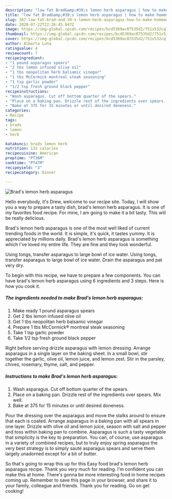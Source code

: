 ```yaml
---
description: "low fat Brad&amp;#39;s lemon herb asparagus | how to make homemade Brad&amp;#39;s lemon herb asparagus"
title: "low fat Brad&amp;#39;s lemon herb asparagus | how to make homemade Brad&amp;#39;s lemon herb asparagus"
slug: 367-low-fat-brad-and-39-s-lemon-herb-asparagus-how-to-make-homemade-brad-and-39-s-lemon-herb-asparagus
date: 2020-07-22T22:26:45.847Z
image: https://img-global.cpcdn.com/recipes/bcd5369ac07535d2/751x532cq70/brads-lemon-herb-asparagus-recipe-main-photo.jpg
thumbnail: https://img-global.cpcdn.com/recipes/bcd5369ac07535d2/751x532cq70/brads-lemon-herb-asparagus-recipe-main-photo.jpg
cover: https://img-global.cpcdn.com/recipes/bcd5369ac07535d2/751x532cq70/brads-lemon-herb-asparagus-recipe-main-photo.jpg
author: Alberta Luna
ratingvalue: 4
reviewcount: 7
recipeingredient:
- "1 pound asparagus spears"
- "2 tbs lemon infused olive oil"
- "1 tbs neopolitan herb balsamic vinegar"
- "1 tbs McCormick montreal steak seasoning"
- "1 tsp garlic powder"
- "1/2 tsp fresh ground black pepper"
recipeinstructions:
- "Wash asparagus. Cut off bottom quarter of the spears."
- "Place on a baking pan. Drizzle rest of the ingredients over spears. Mix well."
- "Bake at 375 for 15 minutes or until desired doneness."
categories:
- Recipe
tags:
- brads
- lemon
- herb

katakunci: brads lemon herb 
nutrition: 131 calories
recipecuisine: American
preptime: "PT36M"
cooktime: "PT47M"
recipeyield: "3"
recipecategory: Dinner

---
```



![Brad&#39;s lemon herb asparagus](https://img-global.cpcdn.com/recipes/bcd5369ac07535d2/751x532cq70/brads-lemon-herb-asparagus-recipe-main-photo.jpg)

Hello everybody, it's Drew, welcome to our recipe site. Today, I will show you a way to prepare a tasty dish, brad&#39;s lemon herb asparagus. It is one of my favorites food recipe. For mine, I am going to make it a bit tasty. This will be really delicious.

Brad&#39;s lemon herb asparagus is one of the most well liked of current trending foods in the world. It is simple, it's quick, it tastes yummy. It is appreciated by millions daily. Brad&#39;s lemon herb asparagus is something which I've loved my entire life. They are fine and they look wonderful.

Using tongs, transfer asparagus to large bowl of ice water. Using tongs, transfer asparagus to large bowl of ice water. Drain the asparagus and pat very dry.


To begin with this recipe, we have to prepare a few components. You can have brad&#39;s lemon herb asparagus using 6 ingredients and 3 steps. Here is how you cook it.

<!--inarticleads1-->

##### The ingredients needed to make Brad&#39;s lemon herb asparagus:

1. Make ready 1 pound asparagus spears
1. Get 2 tbs lemon infused olive oil
1. Get 1 tbs neopolitan herb balsamic vinegar
1. Prepare 1 tbs McCormick® montreal steak seasoning
1. Take 1 tsp garlic powder
1. Take 1/2 tsp fresh ground black pepper


Right before serving drizzle asparagus with lemon dressing. Arrange asparagus in a single layer on the baking sheet. In a small bowl, stir together the garlic, olive oil, lemon juice, and lemon zest. Stir in the parsley, chives, rosemary, thyme, salt, and pepper. 

<!--inarticleads2-->

##### Instructions to make Brad&#39;s lemon herb asparagus:

1. Wash asparagus. Cut off bottom quarter of the spears.
1. Place on a baking pan. Drizzle rest of the ingredients over spears. Mix well.
1. Bake at 375 for 15 minutes or until desired doneness.


Pour the dressing over the asparagus and move the stalks around to ensure that each is coated. Arrange asparagus in a baking pan with all spears in one layer. Drizzle with olive oil and lemon juice, season with salt and pepper and toss within baking pan to combine. Asparagus is such a tasty vegetable that simplicity is the key to preparation. You can, of course, use asparagus in a variety of combined recipes, but to truly enjoy spring asparagus the very best strategy is to simply sauté asparagus spears and serve them largely unadorned except for a bit of butter. 

So that's going to wrap this up for this Easy food brad&#39;s lemon herb asparagus recipe. Thank you very much for reading. I'm confident you can make this at home. There's gonna be more interesting food in home recipes coming up. Remember to save this page in your browser, and share it to your family, colleague and friends. Thank you for reading. Go on get cooking!
